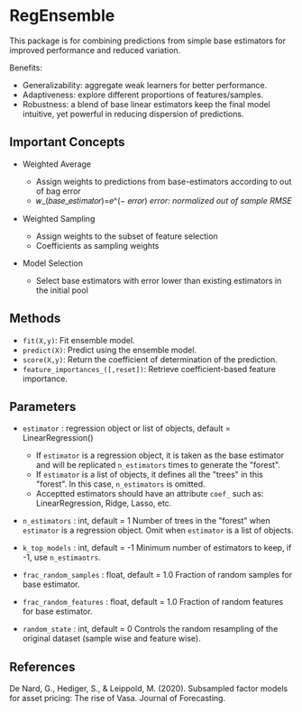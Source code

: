 # RegEnsemble
This package is for combining predictions from simple base estimators for improved performance and reduced variation.

Benefits:
- Generalizability: aggregate weak learners for better performance.
- Adaptiveness: explore different proportions of features/samples.
- Robustness: a blend of base linear estimators keep the final model intuitive, yet powerful in reducing dispersion of predictions.

## Important Concepts
- Weighted Average
  - Assign weights to predictions from base-estimators according to out of bag error
  - 𝑤_(𝑏𝑎𝑠𝑒_𝑒𝑠𝑡𝑖𝑚𝑎𝑡𝑜𝑟)=𝑒^(− 𝑒𝑟𝑟𝑜𝑟)
*error: normalized out of sample RMSE*

- Weighted Sampling
  - Assign weights to the subset of feature selection
  - Coefficients as sampling weights

- Model Selection
  - Select base estimators with error lower than existing estimators in the initial pool

## Methods
- `fit(X,y)`: Fit ensemble model.
- `predict(X)`: Predict using the ensemble model.
- `score(X,y)`: Return the coefficient of determination of the prediction.
- `feature_importances_([,reset])`: Retrieve coefficient-based feature importance. 

## Parameters
- `estimator` : regression object or list of objects, default = LinearRegression()
    - If `estimator` is a regression object, it is taken as the base estimator and will be replicated `n_estimators` times to generate the "forest". 
    - If `estimator` is a list of objects, it defines all the "trees" in this "forest". In this case, `n_estimators` is omitted. 
    - Acceptted estimators should have an attribute `coef_` such as: LinearRegression, Ridge, Lasso, etc.

- `n_estimators` : int, default = 1
    Number of trees in the "forest" when `estimator` is a regression object. Omit when `estimator` is a list of objects. 

- `k_top_models` : int, default = -1
    Minimum number of estimators to keep, if -1, use `n_estimaotrs`. 

- `frac_random_samples` : float, default = 1.0
    Fraction of random samples for base estimator. 

- `frac_random_features` : float, default = 1.0
    Fraction of random features for base estimator.

- `random_state` : int, default = 0
    Controls the random resampling of the original dataset (sample wise and feature wise).

## References
De Nard, G., Hediger, S., & Leippold, M. (2020). Subsampled factor models for asset pricing: The rise of Vasa. Journal of Forecasting.

